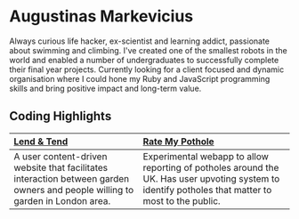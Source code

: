 # Augustinas Markevicius

Always curious life hacker, ex-scientist and learning addict, passionate about swimming and climbing. I've created one of the smallest robots in the world and enabled a number of undergraduates to successfully complete their final year projects. Currently looking for a client focused and dynamic organisation where I could hone my Ruby and JavaScript programming skills and bring positive impact and long-term value.

## Coding Highlights

| [Lend & Tend](https://github.com/augustinas/lend_and_tend) | [Rate My Pothole](https://github.com/augustinas/rate-my-pothole) |
|:-----------------------------------------------------------|:----------------------------------------------------------------------|
| A user content-driven website that facilitates interaction between garden owners and people willing to garden in London area. | Experimental webapp to allow reporting of potholes around the UK. Has user upvoting system to identify potholes that matter to most to the public. |